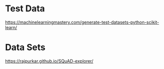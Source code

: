 
# Test Data

https://machinelearningmastery.com/generate-test-datasets-python-scikit-learn/

# Data Sets

https://rajpurkar.github.io/SQuAD-explorer/
